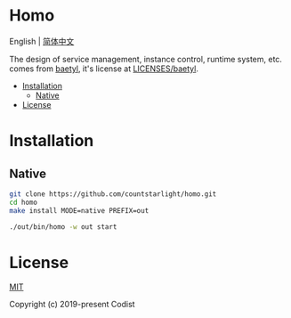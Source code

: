 Homo
======== 
English | [简体中文](README_CN.md)

The design of service management, instance control, runtime system, etc.  comes from [baetyl](https://github.com/baetyl/baetyl), it's license at [LICENSES/baetyl](LICENSES/baetyl).

<!-- TOC -->

- [Installation](#installation)
    - [Native](#native)
- [License](#license)

<!-- /TOC -->

# Installation

## Native

```bash
git clone https://github.com/countstarlight/homo.git
cd homo
make install MODE=native PREFIX=out
```

```bash
./out/bin/homo -w out start
```

# License

[MIT](https://github.com/countstarlight/homo/blob/master/LICENSE)

Copyright (c) 2019-present Codist
